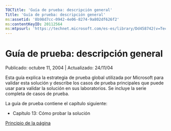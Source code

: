 ```yaml
---
TOCTitle: 'Guía de prueba: descripción general'
Title: 'Guía de prueba: descripción general'
ms:assetid: '8b98d7cc-0942-4e06-8274-9a802df626f2'
ms:contentKeyID: 20112564
ms:mtpsurl: 'https://technet.microsoft.com/es-es/library/Dd458742(v=TechNet.10)'
---
```


Guía de prueba: descripción general
===================================

Publicado: octubre 11, 2004 | Actualizado: 24/11/04

Esta guía explica la estrategia de prueba global utilizada por Microsoft para validar esta solución y describe los casos de prueba principales que puede usar para validar la solución en sus laboratorios. Se incluye la serie completa de casos de prueba.

La guía de prueba contiene el capítulo siguiente:

-   Capítulo 13: Cómo probar la solución

[](#mainsection)[Principio de la página](#mainsection)

